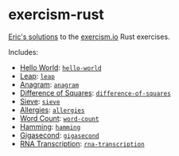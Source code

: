 exercism-rust
=============

[Eric's solutions](http://exercism.io/peap) to the
[exercism.io](http://exercism.io) Rust exercises.

Includes:

* [Hello World](http://exercism.io/exercises/rust/hello-world/readme):
  [`hello-world`](hello-world/src/lib.rs)
* [Leap](http://exercism.io/exercises/rust/leap/readme):
  [`leap`](leap/src/lib.rs)
* [Anagram](http://exercism.io/exercises/rust/anagram/readme):
  [`anagram`](anagram/src/lib.rs)
* [Difference of Squares](http://exercism.io/exercises/rust/difference-of-squares/readme):
  [`difference-of-squares`](difference-of-squares/src/lib.rs)
* [Sieve](http://exercism.io/exercises/rust/sieve/readme):
  [`sieve`](sieve/src/lib.rs)
* [Allergies](http://exercism.io/exercises/rust/allergies/readme):
  [`allergies`](allergies/src/lib.rs)
* [Word Count](http://exercism.io/exercises/rust/word-count/readme):
  [`word-count`](word-count/src/lib.rs)
* [Hamming](http://exercism.io/exercises/rust/hamming/readme):
  [`hamming`](hamming/src/lib.rs)
* [Gigasecond](http://exercism.io/exercises/rust/gigasecond/readme):
  [`gigasecond`](gigasecond/src/lib.rs)
* [RNA Transcription](http://exercism.io/exercises/rust/rna-transcription/readme):
  [`rna-transcription`](rna-transcription/src/lib.rs)
